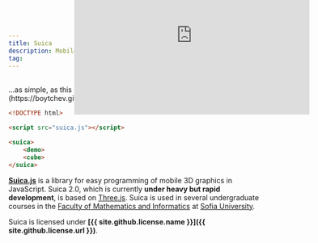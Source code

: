 ```yaml
---
title: Suica
description: Mobile 3D made simple ...
tag:
---
```

<br>
...as simple, as this [live demo](https://boytchev.github.io/suica/examples/minimal-example.html):

```html
<!DOCTYPE html>

<script src="suica.js"></script>

<suica>
    <demo>
    <cube>
</suica>
```

<iframe width="620" height="420" style="transform: scale(0.75); border:none; position: absolute; top: -10em; left: 20em;" src="https://boytchev.github.io/suica/examples/minimal-example.html" title="Suica minimal example - A rotating cube"></iframe>

[**Suica.js**](https://github.com/boytchev/suica) is a library for easy
programming of mobile 3D graphics in JavaScript. Suica 2.0, which is currently
**under heavy but rapid development**, is based on [Three.js](https://threejs.org).
Suica is used in several undergraduate courses in the
[Faculty of Mathematics and Informatics](https://www.fmi.uni-sofia.bg/en) at
[Sofia University](https://www.uni-sofia.bg/index.php/eng).


Suica is licensed under **[{{ site.github.license.name }}]({{ site.github.license.url }})**.
